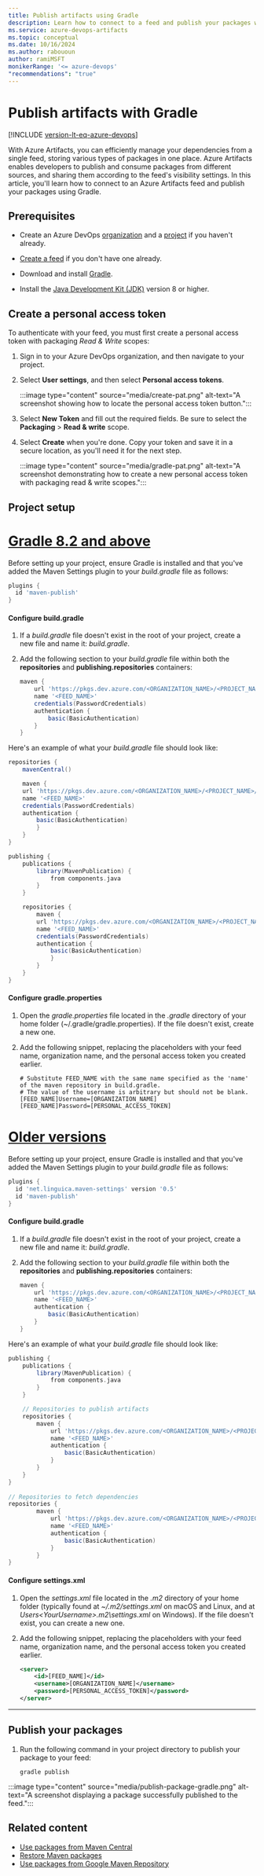 ```yaml
---
title: Publish artifacts using Gradle
description: Learn how to connect to a feed and publish your packages with Gradle.
ms.service: azure-devops-artifacts
ms.topic: conceptual
ms.date: 10/16/2024
ms.author: rabououn
author: ramiMSFT
monikerRange: '<= azure-devops'
"recommendations": "true"
---
```


# Publish artifacts with Gradle

[!INCLUDE [version-lt-eq-azure-devops](../../includes/version-lt-eq-azure-devops.md)]

With Azure Artifacts, you can efficiently manage your dependencies from a single feed, storing various types of packages in one place. Azure Artifacts enables developers to publish and consume packages from different sources, and sharing them according to the feed's visibility settings. In this article, you'll learn how to connect to an Azure Artifacts feed and publish your packages using Gradle.

## Prerequisites

- Create an Azure DevOps [organization](../../organizations/accounts/create-organization.md) and a [project](../../organizations/projects/create-project.md#create-a-project) if you haven't already.

- [Create a feed](../get-started-maven.md#create-a-feed) if you don't have one already.

- Download and install [Gradle](https://docs.gradle.org/current/userguide/installation.html).

- Install the [Java Development Kit (JDK)](https://jdk.java.net/) version 8 or higher.

## Create a personal access token

To authenticate with your feed, you must first create a personal access token with packaging *Read & Write* scopes:

1. Sign in to your Azure DevOps organization, and then navigate to your project.

1. Select **User settings**, and then select **Personal access tokens**.

    :::image type="content" source="media/create-pat.png" alt-text="A screenshot showing how to locate the personal access token button.":::

1. Select **New Token** and fill out the required fields. Be sure to select the **Packaging** > **Read & write** scope.

1. Select **Create** when you're done. Copy your token and save it in a secure location, as you'll need it for the next step.

    :::image type="content" source="media/gradle-pat.png" alt-text="A screenshot demonstrating how to create a new personal access token with packaging read & write scopes.":::  

## Project setup

# [Gradle 8.2 and above](#tab/newer)

Before setting up your project, ensure Gradle is installed and that you've added the Maven Settings plugin to your *build.gradle* file as follows:

```groovy
plugins {
  id 'maven-publish'
}
```

#### Configure build.gradle

1. If a *build.gradle* file doesn't exist in the root of your project, create a new file and name it: *build.gradle*.

1. Add the following section to your *build.gradle* file within both the **repositories** and **publishing.repositories** containers: 

    ```groovy
    maven {
        url 'https://pkgs.dev.azure.com/<ORGANIZATION_NAME>/<PROJECT_NAME>/_packaging/<FEED_NAME>/maven/v1'            //for organization-scoped feeds use this format: 'https://pkgs.dev.azure.com/<ORGANIZATION_NAME>/_packaging/<FEED_NAME>/maven/v1'
        name '<FEED_NAME>'
        credentials(PasswordCredentials)
        authentication {
            basic(BasicAuthentication)
        }
    }
    ```

Here's an example of what your *build.gradle* file should look like:

```groovy
repositories {
    mavenCentral()

    maven {
    url 'https://pkgs.dev.azure.com/<ORGANIZATION_NAME>/<PROJECT_NAME>/_packaging/<FEED_NAME>/maven/v1'                //for organization-scoped feeds use this format: 'https://pkgs.dev.azure.com/<ORGANIZATION_NAME>/_packaging/<FEED_NAME>/maven/v1'
    name '<FEED_NAME>'
    credentials(PasswordCredentials)
    authentication {
        basic(BasicAuthentication)
        }
    }
}

publishing {
    publications {
        library(MavenPublication) {
            from components.java
        }
    }

    repositories {
        maven {
        url 'https://pkgs.dev.azure.com/<ORGANIZATION_NAME>/<PROJECT_NAME>/_packaging/<FEED_NAME>/maven/v1'           //for organization-scoped feeds use this format: 'https://pkgs.dev.azure.com/<ORGANIZATION_NAME>/_packaging/<FEED_NAME>/maven/v1'
        name '<FEED_NAME>'
        credentials(PasswordCredentials)
        authentication {
            basic(BasicAuthentication)
            }
        }
    }
}
```

#### Configure gradle.properties

1. Open the *gradle.properties* file located in the *.gradle* directory of your home folder (~/.gradle/gradle.properties). If the file doesn't exist, create a new one.

1. Add the following snippet, replacing the placeholders with your feed name, organization name, and the personal access token you created earlier.

    ```
    # Substitute FEED_NAME with the same name specified as the 'name' of the maven repository in build.gradle.
    # The value of the username is arbitrary but should not be blank.
    [FEED_NAME]Username=[ORGANIZATION_NAME]
    [FEED_NAME]Password=[PERSONAL_ACCESS_TOKEN]
    ```

# [Older versions](#tab/older)

Before setting up your project, ensure Gradle is installed and that you've added the Maven Settings plugin to your *build.gradle* file as follows:

```groovy
plugins {
  id 'net.linguica.maven-settings' version '0.5'
  id 'maven-publish'
}
```

#### Configure build.gradle

1. If a *build.gradle* file doesn't exist in the root of your project, create a new file and name it: *build.gradle*.

1. Add the following section to your *build.gradle* file within both the **repositories** and **publishing.repositories** containers: 

    ```groovy
    maven {
        url 'https://pkgs.dev.azure.com/<ORGANIZATION_NAME>/<PROJECT_NAME>/_packaging/<FEED_NAME>/maven/v1'        //for organization-scoped feeds use this format: 'https://pkgs.dev.azure.com/<ORGANIZATION_NAME>/_packaging/<FEED_NAME>/maven/v1'
        name '<FEED_NAME>'
        authentication {
            basic(BasicAuthentication)
        }
    }
    ```

Here's an example of what your *build.gradle* file should look like:

```groovy
publishing { 
    publications {
        library(MavenPublication) {
            from components.java
        }
    }

    // Repositories to publish artifacts 
    repositories { 
        maven {
            url 'https://pkgs.dev.azure.com/<ORGANIZATION_NAME>/<PROJECT_NAME>/_packaging/<FEED_NAME>/maven/v1'                //for organization-scoped feeds use this format: 'https://pkgs.dev.azure.com/<ORGANIZATION_NAME>/_packaging/<FEED_NAME>/maven/v1'
            name '<FEED_NAME>'
            authentication {
                basic(BasicAuthentication)
            }
        }
    } 
} 
    
// Repositories to fetch dependencies
repositories { 
        maven {
            url 'https://pkgs.dev.azure.com/<ORGANIZATION_NAME>/<PROJECT_NAME>/_packaging/<FEED_NAME>/maven/v1'                //for organization-scoped feeds use this format: 'https://pkgs.dev.azure.com/<ORGANIZATION_NAME>/_packaging/<FEED_NAME>/maven/v1'
            name '<FEED_NAME>'
            authentication {
                basic(BasicAuthentication)
            }
        }
} 
```

#### Configure settings.xml

1. Open the *settings.xml* file located in the *.m2* directory of your home folder (typically found at *~/.m2/settings.xml* on macOS and Linux, and at *Users\<YourUsername>\.m2\settings.xml* on Windows). If the file doesn't exist, you can create a new one.

1. Add the following snippet, replacing the placeholders with your feed name, organization name, and the personal access token you created earlier.

    ```xml
    <server>
        <id>[FEED_NAME]</id>
        <username>[ORGANIZATION_NAME]</username>
        <password>[PERSONAL_ACCESS_TOKEN]</password>
    </server>
    ```

---

## Publish your packages

1. Run the following command in your project directory to publish your package to your feed:

    ```command
    gradle publish
    ```

:::image type="content" source="media/publish-package-gradle.png" alt-text="A screenshot displaying a package successfully published to the feed.":::

## Related content

- [Use packages from Maven Central](upstream-sources.md)
- [Restore Maven packages](./install.md)
- [Use packages from Google Maven Repository](google-maven.md)
